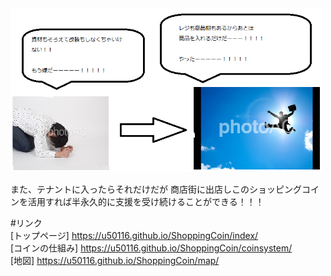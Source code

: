 <img width="500px" alt="テナント" src="./tenannto.png">

また、テナントに入ったらそれだけだが
商店街に出店しこのショッピングコインを活用すれば半永久的に支援を受け続けることができる！！！

#リンク <br>
[トップページ] https://u50116.github.io/ShoppingCoin/index/<br>
[コインの仕組み] https://u50116.github.io/ShoppingCoin/coinsystem/<br>
[地図] https://u50116.github.io/ShoppingCoin/map/<br>
